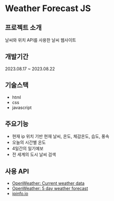 # Weather Forecast JS

## 프로젝트 소개
날씨와 위치 API를 사용한 날씨 웹사이트

## 개발기간
2023.08.17 ~ 2023.08.22

## 기술스택
- html
- css
- javascript

## 주요기능
- 현재 ip 위치 기반 현재 날씨, 온도, 체감온도, 습도, 풍속
- 오늘의 시간별 온도
- 4일간의 일기예보
- 전 세계의 도시 날씨 검색

## 사용 API
- [OpenWeather: Current weather data](https://openweathermap.org/current)
- [OpenWeather: 5 day weather forecast](https://openweathermap.org/forecast5)
- [ipinfo.io](https://ipinfo.io/)

